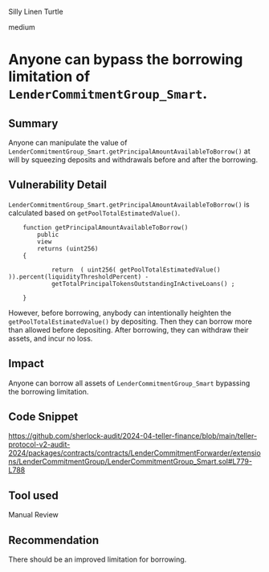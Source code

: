 Silly Linen Turtle

medium

# Anyone can bypass the borrowing limitation of `LenderCommitmentGroup_Smart`.

## Summary

Anyone can manipulate the value of `LenderCommitmentGroup_Smart.getPrincipalAmountAvailableToBorrow()` at will by squeezing deposits and withdrawals before and after the borrowing.

## Vulnerability Detail

`LenderCommitmentGroup_Smart.getPrincipalAmountAvailableToBorrow()` is calculated based on `getPoolTotalEstimatedValue()`.

```solidity
    function getPrincipalAmountAvailableToBorrow()
        public
        view
        returns (uint256)
    {     

            return  ( uint256( getPoolTotalEstimatedValue() )).percent(liquidityThresholdPercent) -
            getTotalPrincipalTokensOutstandingInActiveLoans() ;
     
    }
```

However, before borrowing, anybody can intentionally heighten the `getPoolTotalEstimatedValue()` by depositing. Then they can borrow more than allowed before depositing. After borrowing, they can withdraw their assets, and incur no loss.

## Impact

Anyone can borrow all assets of `LenderCommitmentGroup_Smart` bypassing the borrowing limitation.

## Code Snippet

https://github.com/sherlock-audit/2024-04-teller-finance/blob/main/teller-protocol-v2-audit-2024/packages/contracts/contracts/LenderCommitmentForwarder/extensions/LenderCommitmentGroup/LenderCommitmentGroup_Smart.sol#L779-L788

## Tool used

Manual Review

## Recommendation

There should be an improved limitation for borrowing.